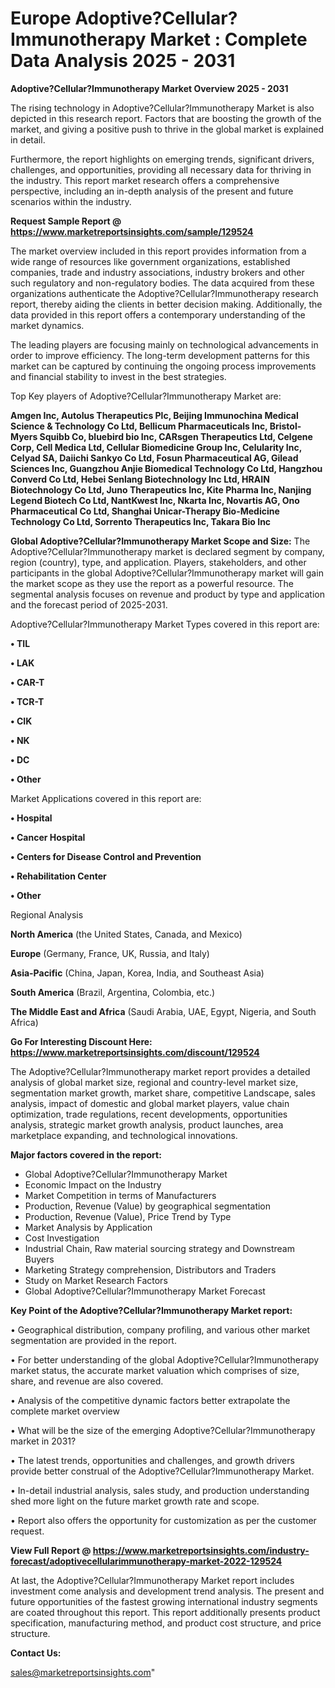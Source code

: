 # Europe Adoptive?Cellular?Immunotherapy Market : Complete Data Analysis 2025 - 2031

<Strong> Adoptive?Cellular?Immunotherapy Market Overview 2025 - 2031</strong>

The rising technology in Adoptive?Cellular?Immunotherapy Market is also depicted in this research report. Factors that are boosting the growth of the market, and giving a positive push to thrive in the global market is explained in detail.

Furthermore, the report highlights on emerging trends, significant drivers, challenges, and opportunities, providing all necessary data for thriving in the industry. This report market research offers a comprehensive perspective, including an in-depth analysis of the present and future scenarios within the industry.

<strong>Request Sample Report @ <a href=https://www.marketreportsinsights.com/sample/129524>https://www.marketreportsinsights.com/sample/129524</a></strong>

The market overview included in this report provides information from a wide range of resources like government organizations, established companies, trade and industry associations, industry brokers and other such regulatory and non-regulatory bodies. The data acquired from these organizations authenticate the Adoptive?Cellular?Immunotherapy research report, thereby aiding the clients in better decision making. Additionally, the data provided in this report offers a contemporary understanding of the market dynamics.

The leading players are focusing mainly on technological advancements in order to improve efficiency. The long-term development patterns for this market can be captured by continuing the ongoing process improvements and financial stability to invest in the best strategies.

Top Key players of Adoptive?Cellular?Immunotherapy Market are:

<strong>Amgen Inc, Autolus Therapeutics Plc, Beijing Immunochina Medical Science & Technology Co Ltd, Bellicum Pharmaceuticals Inc, Bristol-Myers Squibb Co, bluebird bio Inc, CARsgen Therapeutics Ltd, Celgene Corp, Cell Medica Ltd, Cellular Biomedicine Group Inc, Celularity Inc, Celyad SA, Daiichi Sankyo Co Ltd, Fosun Pharmaceutical AG, Gilead Sciences Inc, Guangzhou Anjie Biomedical Technology Co Ltd, Hangzhou Converd Co Ltd, Hebei Senlang Biotechnology Inc Ltd, HRAIN Biotechnology Co Ltd, Juno Therapeutics Inc, Kite Pharma Inc, Nanjing Legend Biotech Co Ltd, NantKwest Inc, Nkarta Inc, Novartis AG, Ono Pharmaceutical Co Ltd, Shanghai Unicar-Therapy Bio-Medicine Technology Co Ltd, Sorrento Therapeutics Inc, Takara Bio Inc</strong>

<strong><b>Global Adoptive?Cellular?Immunotherapy Market Scope and Size:</b></strong>
The Adoptive?Cellular?Immunotherapy market is declared segment by company, region (country), type, and application. Players, stakeholders, and other participants in the global Adoptive?Cellular?Immunotherapy market will gain the market scope as they use the report as a powerful resource. The segmental analysis focuses on revenue and product by type and application and the forecast period of 2025-2031.

Adoptive?Cellular?Immunotherapy Market Types covered in this report are:

<strong>• TIL

• LAK

• CAR-T

• TCR-T

• CIK

• NK

• DC

• Other</strong>

Market Applications covered in this report are:

<strong>• Hospital

• Cancer Hospital

• Centers for Disease Control and Prevention

• Rehabilitation Center

• Other</strong> 

Regional Analysis

<strong>North America</strong> (the United States, Canada, and Mexico)

<strong>Europe</strong> (Germany, France, UK, Russia, and Italy)

<strong>Asia-Pacific</strong> (China, Japan, Korea, India, and Southeast Asia)

<strong>South America</strong> (Brazil, Argentina, Colombia, etc.)

<strong>The Middle East and Africa</strong> (Saudi Arabia, UAE, Egypt, Nigeria, and South Africa)

<strong>Go For Interesting Discount Here: <a href=https://www.marketreportsinsights.com/discount/129524>https://www.marketreportsinsights.com/discount/129524</a></strong>

The Adoptive?Cellular?Immunotherapy market report provides a detailed analysis of global market size, regional and country-level market size, segmentation market growth, market share, competitive Landscape, sales analysis, impact of domestic and global market players, value chain optimization, trade regulations, recent developments, opportunities analysis, strategic market growth analysis, product launches, area marketplace expanding, and technological innovations.

<strong><b>Major factors covered in the report:</b></strong>
<ul>
  <li>Global Adoptive?Cellular?Immunotherapy Market </li>
  <li>Economic Impact on the Industry</li>
  <li>Market Competition in terms of Manufacturers</li>
  <li>Production, Revenue (Value) by geographical segmentation</li>
  <li>Production, Revenue (Value), Price Trend by Type</li>
  <li>Market Analysis by Application</li>
  <li>Cost Investigation</li>
  <li>Industrial Chain, Raw material sourcing strategy and Downstream Buyers</li>
  <li>Marketing Strategy comprehension, Distributors and Traders</li>
  <li>Study on Market Research Factors</li>
  <li>Global Adoptive?Cellular?Immunotherapy Market Forecast</li>
</ul>

<strong><b>Key Point of the Adoptive?Cellular?Immunotherapy Market report:</b></strong>

• Geographical distribution, company profiling, and various other market segmentation are provided in the report.

• For better understanding of the global Adoptive?Cellular?Immunotherapy market status, the accurate market valuation which comprises of size, share, and revenue are also covered.

• Analysis of the competitive dynamic factors better extrapolate the complete market overview

• What will be the size of the emerging Adoptive?Cellular?Immunotherapy market in 2031?

• The latest trends, opportunities and challenges, and growth drivers provide better construal of the Adoptive?Cellular?Immunotherapy Market.

• In-detail industrial analysis, sales study, and production understanding shed more light on the future market growth rate and scope.

• Report also offers the opportunity for customization as per the customer request.

<strong><b>View Full Report @ <a href=https://www.marketreportsinsights.com/industry-forecast/adoptivecellularimmunotherapy-market-2022-129524>https://www.marketreportsinsights.com/industry-forecast/adoptivecellularimmunotherapy-market-2022-129524</a></b></strong>


At last, the Adoptive?Cellular?Immunotherapy Market report includes investment come analysis and development trend analysis. The present and future opportunities of the fastest growing international industry segments are coated throughout this report. This report additionally presents product specification, manufacturing method, and product cost structure, and price structure.

<strong>Contact Us:</strong>

sales@marketreportsinsights.com"
